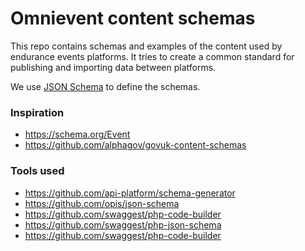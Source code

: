 # Omnievent content schemas

This repo contains schemas and examples of the content used by endurance events platforms.
It tries to create a common standard for publishing and importing data between platforms.

We use [JSON Schema](http://json-schema.org/) to define the schemas.

### Inspiration
* https://schema.org/Event
* https://github.com/alphagov/govuk-content-schemas

### Tools used
* https://github.com/api-platform/schema-generator
* https://github.com/opis/json-schema
* https://github.com/swaggest/php-code-builder
* https://github.com/swaggest/php-json-schema
* https://github.com/swaggest/php-code-builder